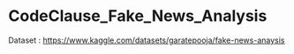 # CodeClause_Fake_News_Analysis
Dataset : https://www.kaggle.com/datasets/garatepooja/fake-news-anaysis
